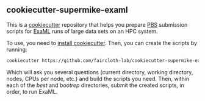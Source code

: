 ## cookiecutter-supermike-examl

This is a [cookiecutter](https://github.com/audreyr/cookiecutter) repository that helps you prepare [PBS](http://en.wikipedia.org/wiki/Portable_Batch_System) submission scripts for [ExaML](http://sco.h-its.org/exelixis/web/software/examl/index.html) runs of large data sets on an HPC system.

To use, you need to [install cookiecutter](http://cookiecutter.readthedocs.org/en/latest/installation.html).  Then, you can create the scripts by running:

```bash
cookiecutter https://github.com/faircloth-lab/cookiecutter-supermike-examl
```

Which will ask you several questions (current directory, working directory, nodes, CPUs per node, etc.) and build the scripts you need.  Then, within each of the *best* and *bootrep* directories, submit the created scripts, in order, to run ExaML.
